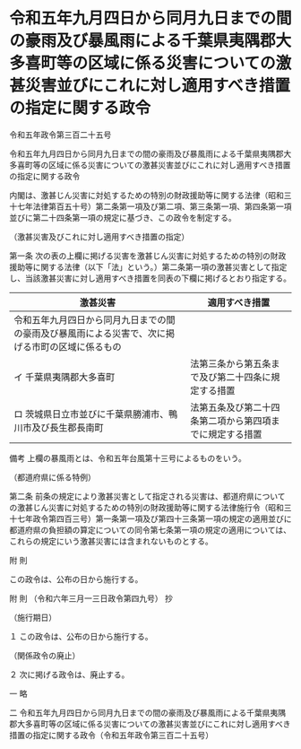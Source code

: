 # 令和五年九月四日から同月九日までの間の豪雨及び暴風雨による千葉県夷隅郡大多喜町等の区域に係る災害についての激甚災害並びにこれに対し適用すべき措置の指定に関する政令

令和五年政令第三百二十五号

令和五年九月四日から同月九日までの間の豪雨及び暴風雨による千葉県夷隅郡大多喜町等の区域に係る災害についての激甚災害並びにこれに対し適用すべき措置の指定に関する政令

内閣は、激甚じん災害に対処するための特別の財政援助等に関する法律（昭和三十七年法律第百五十号）第二条第一項及び第二項、第三条第一項、第四条第一項並びに第二十四条第一項の規定に基づき、この政令を制定する。

（激甚災害及びこれに対し適用すべき措置の指定）

第一条 次の表の上欄に掲げる災害を激甚じん災害に対処するための特別の財政援助等に関する法律（以下「法」という。）第二条第一項の激甚災害として指定し、当該激甚災害に対し適用すべき措置を同表の下欄に掲げるとおり指定する。

激甚災害 | 適用すべき措置  
---|---  
令和五年九月四日から同月九日までの間の豪雨及び暴風雨による災害で、次に掲げる市町の区域に係るもの |   
イ 千葉県夷隅郡大多喜町 | 法第三条から第五条まで及び第二十四条に規定する措置  
ロ 茨城県日立市並びに千葉県勝浦市、鴨川市及び長生郡長南町 | 法第五条及び第二十四条第二項から第四項までに規定する措置  
備考 上欄の暴風雨とは、令和五年台風第十三号によるものをいう。  
  
（都道府県に係る特例）

第二条 前条の規定により激甚災害として指定される災害は、都道府県についての激甚じん災害に対処するための特別の財政援助等に関する法律施行令（昭和三十七年政令第四百三号）第一条第一項及び第四十三条第一項の規定の適用並びに都道府県の負担額の算定についての同令第七条第一項の規定の適用については、これらの規定にいう激甚災害には含まれないものとする。

附 則

この政令は、公布の日から施行する。

附 則 （令和六年三月一三日政令第四九号） 抄

（施行期日）

１ この政令は、公布の日から施行する。

（関係政令の廃止）

２ 次に掲げる政令は、廃止する。

一 略

二 令和五年九月四日から同月九日までの間の豪雨及び暴風雨による千葉県夷隅郡大多喜町等の区域に係る災害についての激甚災害並びにこれに対し適用すべき措置の指定に関する政令（令和五年政令第三百二十五号）
